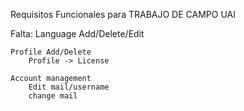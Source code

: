 Requisitos Funcionales para TRABAJO DE CAMPO UAI

Falta:
    Language Add/Delete/Edit
    
    Profile Add/Delete
        Profile -> License

    Account management
        Edit mail/username
        change mail
